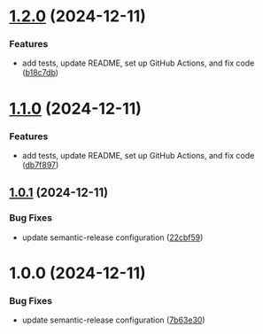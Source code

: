 # [1.2.0](https://github.com/Jszigeti/axios-error-handler/compare/v1.1.0...v1.2.0) (2024-12-11)


### Features

* add tests, update README, set up GitHub Actions, and fix code ([b18c7db](https://github.com/Jszigeti/axios-error-handler/commit/b18c7db40ba9933d2c1e8fa5517917218b2dc540))

# [1.1.0](https://github.com/Jszigeti/axios-error-handler/compare/v1.0.1...v1.1.0) (2024-12-11)


### Features

* add tests, update README, set up GitHub Actions, and fix code ([db7f897](https://github.com/Jszigeti/axios-error-handler/commit/db7f897891ab4a19d3ee0792aeba24b6902999ea))

## [1.0.1](https://github.com/Jszigeti/axios-error-handler/compare/v1.0.0...v1.0.1) (2024-12-11)


### Bug Fixes

* update semantic-release configuration ([22cbf59](https://github.com/Jszigeti/axios-error-handler/commit/22cbf5991874ba9ed6631e2fa6e24545a22e6f68))

# 1.0.0 (2024-12-11)


### Bug Fixes

* update semantic-release configuration ([7b63e30](https://github.com/Jszigeti/axios-error-handler/commit/7b63e30a2585995d08c0d59ae942efd99958d547))

